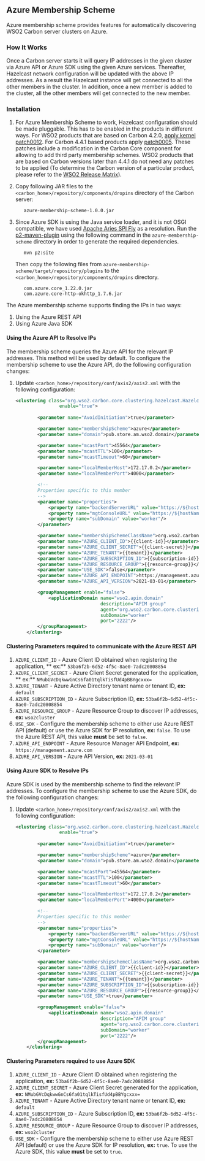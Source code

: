 ## Azure Membership Scheme

Azure membership scheme provides features for automatically discovering WSO2 Carbon server clusters on Azure.

### How It Works

Once a Carbon server starts it will query IP addresses in the given cluster via Azure API or Azure SDK using the given
Azure services. Thereafter, Hazelcast network configuration will be updated with the above IP addresses. As a result the
Hazelcast instance will get connected to all the other members in the cluster. In addition, once a new member is added
to the cluster, all the other members will get connected to the new member.

### Installation

1. For Azure Membership Scheme to work, Hazelcast configuration should be made pluggable. This has to be enabled in the
   products in different ways. For WSO2 products that are based on Carbon
   4.2.0, [apply kernel patch0012](https://docs.wso2.com/display/Carbon420/Applying+a+Patch+to+the+Kernel). For Carbon
   4.4.1 based products
   apply [patch0005](http://product-dist.wso2.com/downloads/carbon/4.4.1/patch0005/WSO2-CARBON-PATCH-4.4.1-0005.zip).
   These patches include a modification in the Carbon Core component for allowing to add third party membership schemes.
   WSO2 products that are based on Carbon versions later than 4.4.1 do not need any patches to be applied (To determine
   the Carbon version of a particular product, please refer to
   the [WSO2 Release Matrix](http://wso2.com/products/carbon/release-matrix/)).

2. Copy following JAR files to the `<carbon_home>/repository/components/dropins` directory of the Carbon server:
   ```
      azure-membership-scheme-1.0.0.jar
   ```

3. Since Azure SDK is using the Java service loader, and it is not OSGI compatible, we have
   used [Apache Aries SPI Fly](https://aries.apache.org/documentation/modules/spi-fly.html) as a resolution. Run the
   [p2-maven-plugin](https://github.com/reficio/p2-maven-plugin) using the following command in
   the `azure-membership-scheme` directory in order to generate the required dependencies.
   ```
      mvn p2:site
   ```

   Then copy the following files from `azure-membership-scheme/target/repository/plugins` to
   the `<carbon_home>/repository/components/dropins` directory.
   ```
      com.azure.core_1.22.0.jar
      com.azure.core-http-okhttp_1.7.6.jar
   ```

The Azure membership scheme supports finding the IPs in two ways:

1. Using the Azure REST API
2. Using Azure Java SDK

#### Using the Azure API to Resolve IPs

The membership scheme queries the Azure API for the relevant IP addresses. This method will be used by default. To
configure the membership scheme to use the Azure API, do the following configuration changes:

1. Update `<carbon_home>/repository/conf/axis2/axis2.xml` with the following configuration:

   ```xml
   <clustering class="org.wso2.carbon.core.clustering.hazelcast.HazelcastClusteringAgent"
                   enable="true">
       
           <parameter name="AvoidInitiation">true</parameter>
   
           <parameter name="membershipScheme">azure</parameter>
           <parameter name="domain">pub.store.am.wso2.domain</parameter>
   
           <parameter name="mcastPort">45564</parameter>
           <parameter name="mcastTTL">100</parameter>
           <parameter name="mcastTimeout">60</parameter>
   
           <parameter name="localMemberHost">172.17.0.2</parameter>
           <parameter name="localMemberPort">4000</parameter>
   
           <!--
           Properties specific to this member
           -->
           <parameter name="properties">
               <property name="backendServerURL" value="https://${hostName}:${httpsPort}/services/"/>
               <property name="mgtConsoleURL" value="https://${hostName}:${httpsPort}/"/>
               <property name="subDomain" value="worker"/>
           </parameter>
   
           <parameter name="membershipSchemeClassName">org.wso2.carbon.membership.scheme.azure.AzureMembershipScheme</parameter>
           <parameter name="AZURE_CLIENT_ID">{{client-id}}</parameter>
           <parameter name="AZURE_CLIENT_SECRET">{{client-secret}}</parameter>
           <parameter name="AZURE_TENANT">{{tenant}}</parameter>
           <parameter name="AZURE_SUBSCRIPTION_ID">{{subscription-id}}</parameter>
           <parameter name="AZURE_RESOURCE_GROUP">{{resource-group}}</parameter>
           <parameter name="USE_SDK">false</parameter>
           <parameter name="AZURE_API_ENDPOINT">https://management.azure.com</parameter>
           <parameter name="AZURE_API_VERSION">2021-03-01</parameter>
   
           <groupManagement enable="false">
               <applicationDomain name="wso2.apim.domain"
                                  description="APIM group"
                                  agent="org.wso2.carbon.core.clustering.hazelcast.HazelcastGroupManagementAgent"
                                  subDomain="worker"
                                  port="2222"/>
           </groupManagement>
       </clustering>

#### Clustering Parameters required to communicate with the Azure REST API

1. `AZURE_CLIENT_ID` - Azure Client ID obtained when registering the application, **
   ex:** `53ba6f2b-6d52-4f5c-8ae0-7adc20808854`
2. `AZURE_CLIENT_SECRET` - Azure Client Secret generated for the application, **
   ex:** `NMubGVcDqkwwGnCs6fa01tqlkTisfUd4pBBYgcxxx=`
3. `AZURE_TENANT` - Azure Active Directory tenant name or tenant ID, **ex:** `default`
4. `AZURE_SUBSCRIPTION_ID` - Azure Subscription ID, **ex:** `53ba6f2b-6d52-4f5c-8ae0-7adc20808854`
5. `AZURE_RESOURCE_GROUP` - Azure Resource Group to discover IP addresses, **ex:** `wso2cluster`
6. `USE_SDK` - Configure the membership scheme to either use Azure REST API (default) or use the Azure SDK for IP
   resolution,
   **ex:** `false`. To use the Azure REST API, this value **must** be set to `false`.
7. `AZURE_API_ENDPOINT` - Azure Resource Manager API Endpoint, **ex:** `https://management.azure.com`
8. `AZURE_API_VERSION` - Azure API Version, **ex:** `2021-03-01`

#### Using Azure SDK to Resolve IPs

Azure SDK is used by the membership scheme to find the relevant IP addresses. To configure the membership scheme to use
the Azure SDK, do the following configuration changes:

1. Update `<carbon_home>/repository/conf/axis2/axis2.xml` with the following configuration:

   ```xml
   <clustering class="org.wso2.carbon.core.clustering.hazelcast.HazelcastClusteringAgent"
                   enable="true">
       
           <parameter name="AvoidInitiation">true</parameter>
   
           <parameter name="membershipScheme">azure</parameter>
           <parameter name="domain">pub.store.am.wso2.domain</parameter>
   
           <parameter name="mcastPort">45564</parameter>
           <parameter name="mcastTTL">100</parameter>
           <parameter name="mcastTimeout">60</parameter>
   
           <parameter name="localMemberHost">172.17.0.2</parameter>
           <parameter name="localMemberPort">4000</parameter>
   
           <!--
           Properties specific to this member
           -->
           <parameter name="properties">
               <property name="backendServerURL" value="https://${hostName}:${httpsPort}/services/"/>
               <property name="mgtConsoleURL" value="https://${hostName}:${httpsPort}/"/>
               <property name="subDomain" value="worker"/>
           </parameter>
   
           <parameter name="membershipSchemeClassName">org.wso2.carbon.membership.scheme.azure.AzureMembershipScheme</parameter>
           <parameter name="AZURE_CLIENT_ID">{{client-id}}</parameter>
           <parameter name="AZURE_CLIENT_SECRET">{{client-secret}}</parameter>
           <parameter name="AZURE_TENANT">{{tenant}}</parameter>
           <parameter name="AZURE_SUBSCRIPTION_ID">{{subscription-id}}</parameter>
           <parameter name="AZURE_RESOURCE_GROUP">{{resource-group}}</parameter>
           <parameter name="USE_SDK">true</parameter>
   
           <groupManagement enable="false">
               <applicationDomain name="wso2.apim.domain"
                                  description="APIM group"
                                  agent="org.wso2.carbon.core.clustering.hazelcast.HazelcastGroupManagementAgent"
                                  subDomain="worker"
                                  port="2222"/>
           </groupManagement>
       </clustering>

#### Clustering Parameters required to use Azure SDK

1. `AZURE_CLIENT_ID` - Azure Client ID obtained when registering the application,
   **ex:** `53ba6f2b-6d52-4f5c-8ae0-7adc20808854`
2. `AZURE_CLIENT_SECRET` - Azure Client Secret generated for the application,
   **ex:** `NMubGVcDqkwwGnCs6fa01tqlkTisfUd4pBBYgcxxx=`
3. `AZURE_TENANT` - Azure Active Directory tenant name or tenant ID, **ex:** `default`
4. `AZURE_SUBSCRIPTION_ID` - Azure Subscription ID, **ex:** `53ba6f2b-6d52-4f5c-8ae0-7adc20808854`
5. `AZURE_RESOURCE_GROUP` - Azure Resource Group to discover IP addresses, **ex:** `wso2cluster`
6. `USE_SDK` - Configure the membership scheme to either use Azure REST API (default) or use the Azure SDK for IP
   resolution,
   **ex:** `true`. To use the Azure SDK, this value **must** be set to `true`.
